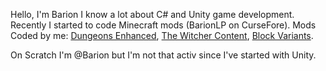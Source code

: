 Hello, I'm Barion I know a lot about C# and Unity game development.
Recently I started to code Minecraft mods (BarionLP on CurseFore).
Mods Coded by me:
  [Dungeons Enhanced](https://www.curseforge.com/minecraft/mc-mods/dungeonsenhanced),
  [The Witcher Content](https://www.curseforge.com/minecraft/mc-mods/the-witcher-content),
  [Block Variants](https://www.curseforge.com/minecraft/mc-mods/vanilla-block-variants).

On Scratch I'm @Barion but I'm not that activ since I've started with Unity.
